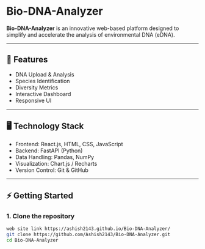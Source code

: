# Bio-DNA-Analyzer

**Bio-DNA-Analyzer** is an innovative web-based platform designed to simplify and accelerate the analysis of environmental DNA (eDNA).

---

## 🌟 Features

- DNA Upload & Analysis
- Species Identification
- Diversity Metrics
- Interactive Dashboard
- Responsive UI

---

## 🖥️ Technology Stack

- Frontend: React.js, HTML, CSS, JavaScript
- Backend: FastAPI (Python)
- Data Handling: Pandas, NumPy
- Visualization: Chart.js / Recharts
- Version Control: Git & GitHub

---

## ⚡ Getting Started

### 1. Clone the repository
```bash
web site link https://ashish2143.github.io/Bio-DNA-Analyzer/
git clone https://github.com/Ashish2143/Bio-DNA-Analyzer.git
cd Bio-DNA-Analyzer
